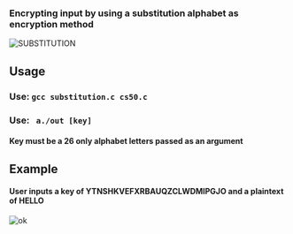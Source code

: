 <h3> Encrypting input by using a substitution alphabet as encryption method </h3>

![SUBSTITUTION](https://user-images.githubusercontent.com/77325667/138549796-476b5f06-37f6-4b8b-9d31-3113d7b99739.png)

<h2> Usage</h2>
<h3>  Use: <code>gcc substitution.c cs50.c </code> </h3>
<h3>  Use: <code> a./out [key] </code> </h3> <h4> Key must be a 26 only alphabet letters passed as an argument </h4>

<h2> Example</h2>
<h4> User inputs a key of YTNSHKVEFXRBAUQZCLWDMIPGJO and a plaintext of HELLO</h4>

![ok](https://user-images.githubusercontent.com/77325667/138556411-f7a7ee42-24ed-47e5-93d1-02363c7ab703.png)
